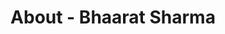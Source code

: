 ---
id: bhaarat_sharma
permalink: "/about/bhaarat_sharma"
full_name: Bhaarat Sharma
title: About - Bhaarat Sharma
role: Chief Technology Officer
image: Bhaarat.jpg
about: Bhaarat enjoys using technology to solve complex user problems. He has over
  17 years of experience building user-focused applications in various frameworks. Bhaarat has a master's in computer
  science from Georgia Tech and <a href=https://patents.google.com/patent/US9830508B1/en?inventor=bhaarat+sharma&oq=bhaarat+sharma>a
  patent from USPTO</a> for extracting text from digital images. His current areas
  of interest are Deep Learning, DevSecOps, and fostering an inclusive team culture.
github: https://github.com/omnipresent07
linkedin: https://www.linkedin.com/in/bhaarat-s-68190316/
featimg: "/assets/aboutBanner1.jpg"
layout: about/profile
---